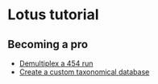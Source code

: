 # Lotus tutorial

## Becoming a pro
 * [Demultiplex a 454 run](workshop/demux_454.md)
 * [Create a custom taxonomical database](workshop/customdb.md)
